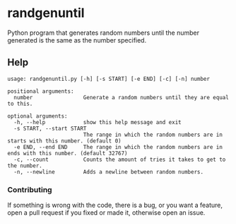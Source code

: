 # randgenuntil
Python program that generates random numbers until the number generated is the same as the number specified.

## Help

```none
usage: randgenuntil.py [-h] [-s START] [-e END] [-c] [-n] number

positional arguments:
  number                Generate a random numbers until they are equal to this.

optional arguments:
  -h, --help            show this help message and exit
  -s START, --start START
                        The range in which the random numbers are in starts with this number. (default 0)
  -e END, --end END     The range in which the random numbers are in ends with this number. (default 32767)
  -c, --count           Counts the amount of tries it takes to get to the number.
  -n, --newline         Adds a newline between random numbers.
  ```

### Contributing

If something is wrong with the code, there is a bug, or you want a feature, open a pull request if you fixed or made it, otherwise open an issue.

